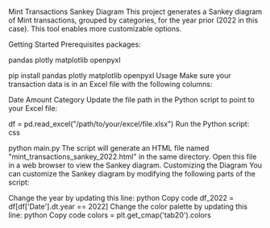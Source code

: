 Mint Transactions Sankey Diagram
This project generates a Sankey diagram of Mint transactions, grouped by categories, for the year prior (2022 in this case). This tool enables more customizable options.

Getting Started
Prerequisites packages:

pandas
plotly
matplotlib
openpyxl

pip install pandas plotly matplotlib openpyxl
Usage
Make sure your transaction data is in an Excel file with the following columns:

Date
Amount
Category
Update the file path in the Python script to point to your Excel file:

df = pd.read_excel("/path/to/your/excel/file.xlsx")
Run the Python script:
css

python main.py
The script will generate an HTML file named "mint_transactions_sankey_2022.html" in the same directory. Open this file in a web browser to view the Sankey diagram.
Customizing the Diagram
You can customize the Sankey diagram by modifying the following parts of the script:

Change the year by updating this line:
python
Copy code
df_2022 = df[df['Date'].dt.year == 2022]
Change the color palette by updating this line:
python
Copy code
colors = plt.get_cmap('tab20').colors
